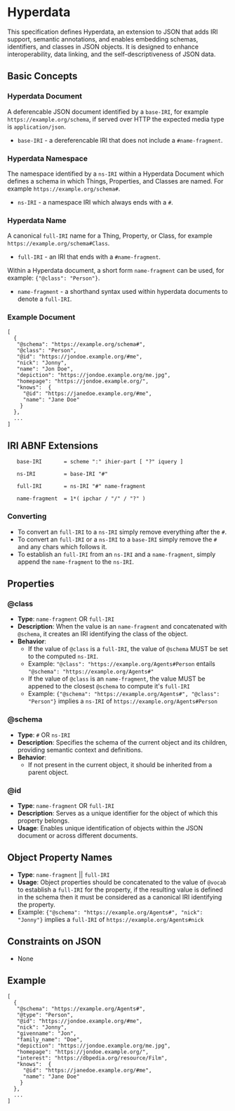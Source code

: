 # Hyperdata

This specification defines Hyperdata, an extension to JSON that adds IRI support, semantic annotations, and enables embedding schemas, identifiers, and classes in JSON objects. It is designed to enhance interoperability, data linking, and the self-descriptiveness of JSON data.

## Basic Concepts

### Hyperdata Document

A deferencable JSON document identified by a `base-IRI`, for example `https://example.org/schema`, if served over HTTP the expected media type is `application/json`.
- `base-IRI` - a dereferencable IRI that does not include a `#name-fragment`.

### Hyperdata Namespace

The namespace identified by a `ns-IRI` within a Hyperdata Document which defines a schema in which Things, Properties, and Classes are named. For example `https://example.org/schema#`.
- `ns-IRI` - a namespace IRI which always ends with a `#`.

### Hyperdata Name

A canonical `full-IRI` name for a Thing, Property, or Class, for example `https://example.org/schema#Class`.
- `full-IRI` - an IRI that ends with a `#name-fragment`.

Within a Hyperdata document, a short form `name-fragment` can be used, for example: `{"@class": "Person"}`.
- `name-fragment` - a shorthand syntax used within hyperdata documents to denote a `full-IRI`.

### Example Document

```
[
  {
   "@schema": "https://example.org/schema#",
   "@class": "Person",
   "@id": "https://jondoe.example.org/#me",
   "nick": "Jonny",
   "name": "Jon Doe",
   "depiction": "https://jondoe.example.org/me.jpg",
   "homepage": "https://jondoe.example.org/",
   "knows":  {
     "@id": "https://janedoe.example.org/#me",
     "name": "Jane Doe"
    }
  },
  ...
]
```

## IRI ABNF Extensions
```
   base-IRI       = scheme ":" ihier-part [ "?" iquery ]
   
   ns-IRI         = base-IRI "#"
   
   full-IRI       = ns-IRI "#" name-fragment
   
   name-fragment  = 1*( ipchar / "/" / "?" )
```

### Converting
- To convert an `full-IRI` to a `ns-IRI` simply remove everything after the `#`.
- To convert an `full-IRI` or a `ns-IRI` to a `base-IRI` simply remove the `#` and any chars which follows it.
- To establish an `full-IRI` from an `ns-IRI` and a `name-fragment`, simply append the `name-fragment` to the `ns-IRI`.

## Properties

### @class
- **Type**: `name-fragment` OR `full-IRI`
- **Description**: When the value is an `name-fragment` and concatenated with `@schema`, it creates an IRI identifying the class of the object.
- **Behavior**: 
  - If the value of `@class` is a `full-IRI`, the value of `@schema` MUST be set to the computed `ns-IRI`.
  - Example: `"@class": "https://example.org/Agents#Person` entails `"@schema": "https://example.org/Agents#"`
  - If the value of `@class` is an `name-fragment`, the value MUST be appened to the closest `@schema` to compute it's `full-IRI`
  - Example: `{"@schema": "https://example.org/Agents#", "@class": "Person"}` implies a `ns-IRI` of `https://example.org/Agents#Person`
 
### @schema
- **Type**: `#` OR `ns-IRI`
- **Description**: Specifies the schema of the current object and its children, providing semantic context and definitions.
- **Behavior**: 
  - If not present in the current object, it should be inherited from a parent object.

### @id
- **Type**: `name-fragment` OR `full-IRI`
- **Description**: Serves as a unique identifier for the object of which this property belongs.
- **Usage**: Enables unique identification of objects within the JSON document or across different documents.

## Object Property Names
- **Type**: `name-fragment` || `full-IRI`
- **Usage**: Object properties should be concatenated to the value of `@vocab` to establish a `full-IRI` for the property, if the resulting value is defined in the schema then it must be considered as a canonical IRI identifying the property.
- Example: `{"@schema": "https://example.org/Agents#", "nick": "Jonny"}` implies a `full-IRI` of `https://example.org/Agents#nick`

## Constraints on JSON
- None

## Example 
```
[
  {
   "@schema": "https://example.org/Agents#",
   "@type": "Person",
   "@id": "https://jondoe.example.org/#me",
   "nick": "Jonny",
   "givenname": "Jon",
   "family_name": "Doe",
   "depiction": "https://jondoe.example.org/me.jpg",
   "homepage": "https://jondoe.example.org/",
   "interest": "https://dbpedia.org/resource/Film",
   "knows":  {
     "@id": "https://janedoe.example.org/#me",
     "name": "Jane Doe"
    }
  },
  ...
]
```
